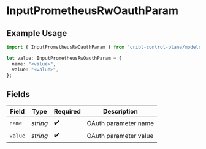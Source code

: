 # InputPrometheusRwOauthParam

## Example Usage

```typescript
import { InputPrometheusRwOauthParam } from "cribl-control-plane/models";

let value: InputPrometheusRwOauthParam = {
  name: "<value>",
  value: "<value>",
};
```

## Fields

| Field                 | Type                  | Required              | Description           |
| --------------------- | --------------------- | --------------------- | --------------------- |
| `name`                | *string*              | :heavy_check_mark:    | OAuth parameter name  |
| `value`               | *string*              | :heavy_check_mark:    | OAuth parameter value |